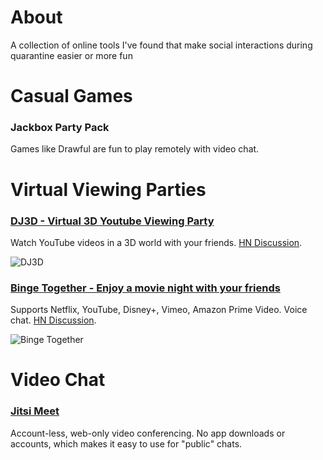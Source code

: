 # About
A collection of online tools I've found that make social interactions during quarantine easier or more fun

# Casual Games
### Jackbox Party Pack
Games like Drawful are fun to play remotely with video chat.

# Virtual Viewing Parties 
### [DJ3D - Virtual 3D Youtube Viewing Party](https://dj3d.io/)
Watch YouTube videos in a 3D world with your friends. [HN Discussion](https://news.ycombinator.com/item?id=22858235).

![DJ3D](https://i.imgur.com/xnJIMct.png)

### [Binge Together - Enjoy a movie night with your friends](https://bingetogether.com/)
Supports Netflix, YouTube, Disney+, Vimeo, Amazon Prime Video. Voice chat. [HN Discussion](https://news.ycombinator.com/item?id=22687086).

![Binge Together](https://i.imgur.com/Robh2FZ.png)

# Video Chat
### [Jitsi Meet](https://meet.jit.si/)
Account-less, web-only video conferencing. No app downloads or accounts, which makes it easy to use for "public" chats.
